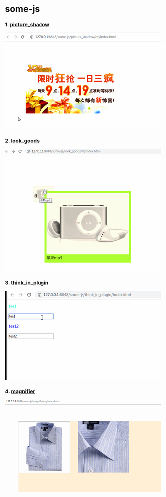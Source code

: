 # some-js

### 1. [picture_shadow](https://github.com/comeCU/some-js/tree/master/picture_shadow)

<div align="center"> <img src="https://github.com/comeCU/some-js/blob/master/picture_shadow/img/show01.gif"/> </div>

### 2. [look_goods](https://github.com/comeCU/some-js/tree/master/look_goods)

<div align="center"><img src="https://github.com/comeCU/some-js/blob/master/look_goods/img/show01.gif" /></div>

### 3. [think_in_plugin](https://github.com/comeCU/some-js/tree/master/think_in_plugin)
<div align="center"><img src="https://github.com/comeCU/some-js/blob/master/think_in_plugin/img/show01.gif"/></div>


### 4. [magnifier](https://github.com/comeCU/some-js/tree/master/magnifier)
<div align="center"><img src="https://github.com/comeCU/some-js/blob/master/magnifier/img/show01.gif"/></div>

